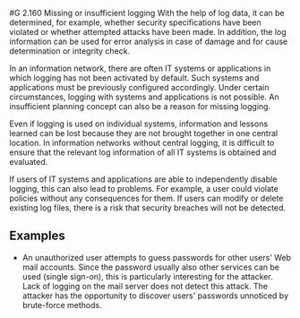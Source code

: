 #G 2.160 Missing or insufficient logging
With the help of log data, it can be determined, for example, whether security specifications have been violated or whether attempted attacks have been made. In addition, the log information can be used for error analysis in case of damage and for cause determination or integrity check.

In an information network, there are often IT systems or applications in which logging has not been activated by default. Such systems and applications must be previously configured accordingly. Under certain circumstances, logging with systems and applications is not possible. An insufficient planning concept can also be a reason for missing logging.

Even if logging is used on individual systems, information and lessons learned can be lost because they are not brought together in one central location. In information networks without central logging, it is difficult to ensure that the relevant log information of all IT systems is obtained and evaluated.

If users of IT systems and applications are able to independently disable logging, this can also lead to problems. For example, a user could violate policies without any consequences for them. If users can modify or delete existing log files, there is a risk that security breaches will not be detected.



## Examples 
* An unauthorized user attempts to guess passwords for other users' Web mail accounts. Since the password usually also other services can be used (single sign-on), this is particularly interesting for the attacker. Lack of logging on the mail server does not detect this attack. The attacker has the opportunity to discover users' passwords unnoticed by brute-force methods.




